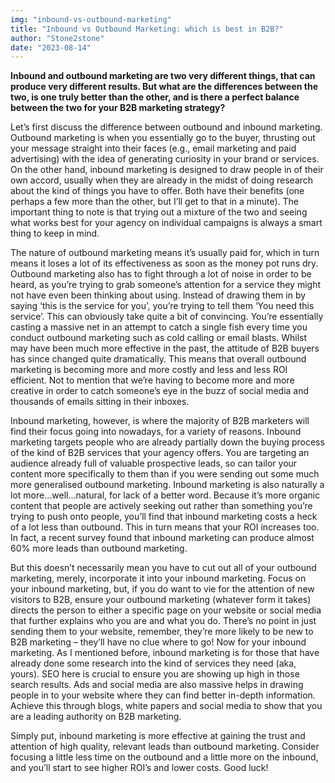 ```yaml
---
img: "inbound-vs-outbound-marketing"
title: "Inbound vs Outbound Marketing: which is best in B2B?"
author: "Stone2stone"
date: "2023-08-14"
---
```


**Inbound and outbound marketing are two very different things, that can produce very different results. But what are the differences between the two, is one truly better than the other, and is there a perfect balance between the two for your B2B marketing strategy?**

Let’s first discuss the difference between outbound and inbound marketing. Outbound marketing is when you essentially go to the buyer, thrusting out your message straight into their faces (e.g., email marketing and paid advertising) with the idea of generating curiosity in your brand or services. On the other hand, inbound marketing is designed to draw people in of their own accord, usually when they are already in the midst of doing research about the kind of things you have to offer. Both have their benefits (one perhaps a few more than the other, but I’ll get to that in a minute). The important thing to note is that trying out a mixture of the two and seeing what works best for your agency on individual campaigns is always a smart thing to keep in mind.

The nature of outbound marketing means it’s usually paid for, which in turn means it loses a lot of its effectiveness as soon as the money pot runs dry. Outbound marketing also has to fight through a lot of noise in order to be heard, as you’re trying to grab someone’s attention for a service they might not have even been thinking about using. Instead of drawing them in by saying ‘this is the service for you’, you’re trying to tell them ‘You need this service’. This can obviously take quite a bit of convincing. You’re essentially casting a massive net in an attempt to catch a single fish every time you conduct outbound marketing such as cold calling or email blasts. Whilst may have been much more effective in the past, the attitude of B2B buyers has since changed quite dramatically. This means that overall outbound marketing is becoming more and more costly and less and less ROI efficient. Not to mention that we’re having to become more and more creative in order to catch someone’s eye in the buzz of social media and thousands of emails sitting in their inboxes.

Inbound marketing, however, is where the majority of B2B marketers will find their focus going into nowadays, for a variety of reasons. Inbound marketing targets people who are already partially down the buying process of the kind of B2B services that your agency offers. You are targeting an audience already full of valuable prospective leads, so can tailor your content more specifically to them than if you were sending out some much more generalised outbound marketing. Inbound marketing is also naturally a lot more…well…natural, for lack of a better word. Because it’s more organic content that people are actively seeking out rather than something you’re trying to push onto people, you’ll find that inbound marketing costs a heck of a lot less than outbound. This in turn means that your ROI increases too. In fact, a recent survey found that inbound marketing can produce almost 60% more leads than outbound marketing.

But this doesn’t necessarily mean you have to cut out all of your outbound marketing, merely, incorporate it into your inbound marketing. Focus on your inbound marketing, but, if you do want to vie for the attention of new visitors to B2B, ensure your outbound marketing (whatever form it takes) directs the person to either a specific page on your website or social media that further explains who you are and what you do. There’s no point in just sending them to your website, remember, they’re more likely to be new to B2B marketing – they’ll have no clue where to go! Now for your inbound marketing. As I mentioned before, inbound marketing is for those that have already done some research into the kind of services they need (aka, yours). SEO here is crucial to ensure you are showing up high in those search results. Ads and social media are also massive helps in drawing people in to your website where they can find better in-depth information. Achieve this through blogs, white papers and social media to show that you are a leading authority on B2B marketing.

Simply put, inbound marketing is more effective at gaining the trust and attention of high quality, relevant leads than outbound marketing. Consider focusing a little less time on the outbound and a little more on the inbound, and you’ll start to see higher ROI’s and lower costs. Good luck!
